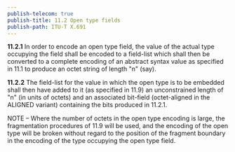 ```yaml
---
publish-telecom: true
publish-title: 11.2 Open type fields
publish-path: ITU-T X.691
---
```



**11.2.1** In order to encode an open type field, the value of the actual type occupying the field shall be encoded to a field-list which shall then be converted to a complete encoding of an abstract syntax value as specified in 11.1 to produce an octet string of length "n" (say).

**11.2.2** The field-list for the value in which the open type is to be embedded shall then have added to it (as specified in 11.9) an unconstrained length of "n" (in units of octets) and an associated bit-field (octet-aligned in the ALIGNED variant) containing the bits produced in 11.2.1.

NOTE – Where the number of octets in the open type encoding is large, the fragmentation procedures of 11.9 will be used, and the encoding of the open type will be broken without regard to the position of the fragment boundary in the encoding of the type occupying the open type field.
